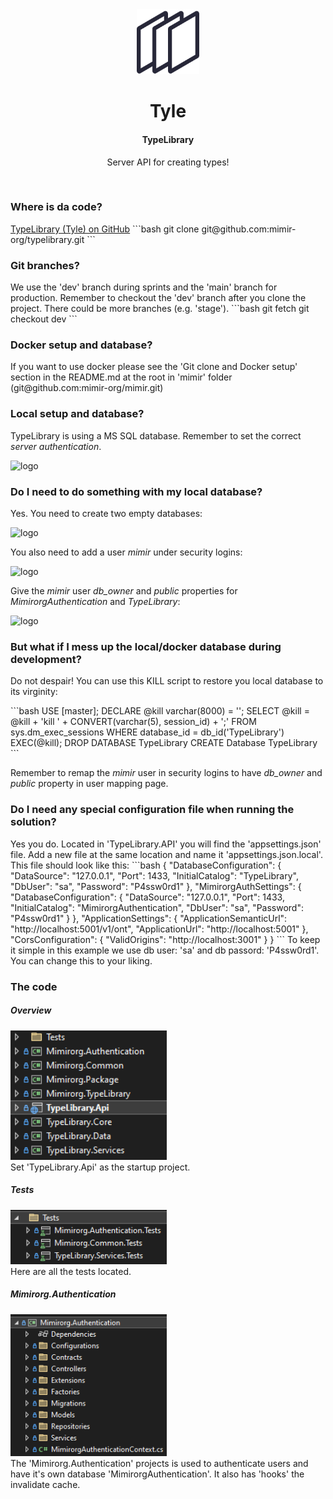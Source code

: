 <div align="center">
  <img src="images/library.png" alt="logo" width="100" height="auto" />
  <h1>Tyle</h1>
  <h4>TypeLibrary</h4>
  <p>Server API for creating types!</p>
</div>

<br />

<h3>Where is da code?</h3>
<a href="https://github.com/mimir-org/typelibrary">TypeLibrary (Tyle) on GitHub</a>
```bash
git clone git@github.com:mimir-org/typelibrary.git
```
<h3>Git branches?</h3>
We use the 'dev' branch during sprints and the 'main' branch for production. Remember to checkout the 'dev' branch after you clone the project. There could be more branches (e.g. 'stage').
```bash
git fetch
git checkout dev
```

<h3>Docker setup and database?</h3>
If you want to use docker please see the 'Git clone and Docker setup' section in the README.md at the root in 'mimir' folder (git@github.com:mimir-org/mimir.git)

<h3>Local setup and database?</h3>
<p>TypeLibrary is using a MS SQL database. Remember to set the correct <i>server authentication</i>.</p>  
<img src="/Images/SqlDbProperty.PNG" alt="logo" width="400" height="auto" />

<h3>Do I need to do something with my local database?</h3>
<p>Yes. You need to create two empty databases:<p>
<img src="/images/SqlDatabases.png" alt="logo" width="200" height="auto" />
<p>You also need to add a user <i>mimir</i> under security logins:</p>
<img src="/images/SqlMimirUser.png" alt="logo" width="300" height="auto" />
<p>Give the <i>mimir</i> user <i>db_owner</i> and <i>public</i> properties for <i>MimirorgAuthentication</i> and <i>TypeLibrary</i>:</p>
<img src="/images/SqlMimirMapping.png" alt="logo" width="200" height="auto" />

<h3>But what if I mess up the local/docker database during development?</h3>
<p>Do not despair! You can use this KILL script to restore you local database to its virginity:</p>
```bash
USE [master];
DECLARE @kill varchar(8000) = '';
SELECT @kill = @kill + 'kill ' + CONVERT(varchar(5), session_id) + ';'
FROM sys.dm_exec_sessions
WHERE database_id = db_id('TypeLibrary')
EXEC(@kill);
DROP DATABASE TypeLibrary
CREATE Database TypeLibrary
```
<p>Remember to remap the <i>mimir</i> user in security logins to have <i>db_owner</i> and <i>public</i> property in user mapping page.</p>

<h3>Do I need any special configuration file when running the solution?</h3>
Yes you do. Located in 'TypeLibrary.API' you will find the 'appsettings.json' file. Add a new file at the same location and name it 'appsettings.json.local'. This file should look like this:
```bash
{
  "DatabaseConfiguration": {
    "DataSource": "127.0.0.1",
    "Port": 1433,
    "InitialCatalog": "TypeLibrary",
    "DbUser": "sa",
    "Password": "P4ssw0rd1"
  },
  "MimirorgAuthSettings": {
    "DatabaseConfiguration": {
      "DataSource": "127.0.0.1",
      "Port": 1433,
      "InitialCatalog": "MimirorgAuthentication",
      "DbUser": "sa",
      "Password": "P4ssw0rd1"
    }
  },
  "ApplicationSettings": {
    "ApplicationSemanticUrl": "http://localhost:5001/v1/ont",
    "ApplicationUrl": "http://localhost:5001"
  },
  "CorsConfiguration": {
    "ValidOrigins": "http://localhost:3001"
  }
}
```
To keep it simple in this example we use db user: 'sa' and db passord: 'P4ssw0rd1'. You can change this to your liking.

<h3>The code</h3>
<h5>Overview</h5>
<img src="images/code_overview.png" alt="logo" width="250" height="auto" />
</br>
Set 'TypeLibrary.Api' as the startup project.

<h5>Tests</h5>
<img src="images/code_tests.png" alt="logo" width="250" height="auto" />
</br>
Here are all the tests located.


<h5>Mimirorg.Authentication</h5>
<img src="images/code_authentication.png" alt="logo" width="250" height="auto" />
</br>
The 'Mimirorg.Authentication' projects is used to authenticate users and have it's own database 'MimirorgAuthentication'. It also has 'hooks' the invalidate cache. 

